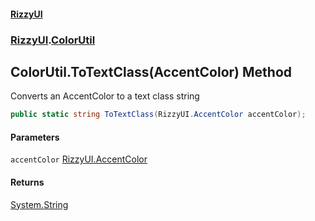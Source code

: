 #### [RizzyUI](index 'index')
### [RizzyUI](RizzyUI 'RizzyUI').[ColorUtil](RizzyUI.ColorUtil 'RizzyUI.ColorUtil')

## ColorUtil.ToTextClass(AccentColor) Method

Converts an AccentColor to a text class string

```csharp
public static string ToTextClass(RizzyUI.AccentColor accentColor);
```
#### Parameters

<a name='RizzyUI.ColorUtil.ToTextClass(RizzyUI.AccentColor).accentColor'></a>

`accentColor` [RizzyUI.AccentColor](https://docs.microsoft.com/en-us/dotnet/api/RizzyUI.AccentColor 'RizzyUI.AccentColor')

#### Returns
[System.String](https://docs.microsoft.com/en-us/dotnet/api/System.String 'System.String')